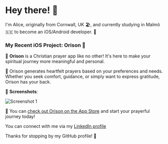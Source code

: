 # Hey there! 👋

I'm Alice, originally from Cornwall, UK 🏖️, and currently studying in Malmö 🇸🇪 to become an iOS/Android developer. 📱

### My Recent iOS Project: Orison 🙏

🌟 **Orison** is a Christian prayer app like no other! It's here to make your spiritual journey more meaningful and personal. 

🙌 Orison generates heartfelt prayers based on your preferences and needs. Whether you seek comfort, guidance, or simply want to express gratitude, Orison has your back.

📸 **Screenshots**:

![Screenshot 1]([https://imgur.com/a/FG5S0nC](https://imgur.com/s6knYcJ))

🚀 You can [check out Orison on the App Store](https://apps.apple.com/us/app/orison/id6473752924) and start your prayerful journey today!

You can connect with me via my [LinkedIn profile](https://www.linkedin.com/in/alice-w-4742b5280/)

Thanks for stopping by my GitHub profile! 🌟
